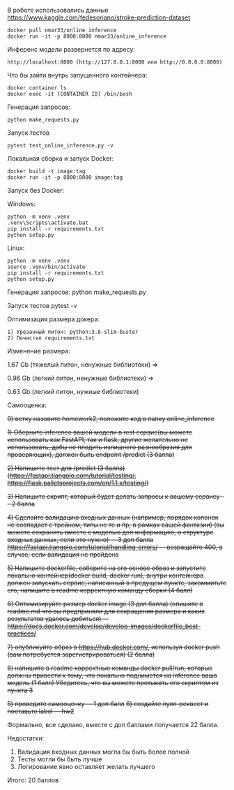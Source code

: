 В работе использовались данные
https://www.kaggle.com/fedesoriano/stroke-prediction-dataset


    docker pull nmar33/online_inference
    docker run -it -p 8000:8000 nmar33/online_inference

  Инференс модели развернется по адресу:

    http://localhost:8000 (http://127.0.0.1:8000 или http://0.0.0.0:8000)

  Что бы зайти внутрь запущенного контейнера:

    docker container ls
    docker exec -it [CONTAINER ID] /bin/bash

  Генерация запросов:

    python make_requests.py

  Запуск тестов

    pytest test_online_inference.py -v

Локальная сборка и запуск Docker:

    docker build -t image:tag
    docker run -it -p 8000:8000 image:tag



Запуск без Docker:

  Windows:  

    python -m venv .venv
    .venv\Scripts\activate.bat
    pip install -r requirements.txt
    python setup.py

  Linux:  

    python -m venv .venv
    source .venv/bin/activate
    pip install -r requirements.txt
    python setup.py
    
  Генерация запросов:
    python make_requests.py

  Запуск тестов
    pytest -v

Оптимизация размера докера:

    1) Урезанный питон: python:3.8-slim-buster
    2) Почистил requirements.txt 

  Изменение размера:

  1.67 Gb (тяжелый питон, ненужные библиотеки) =>

  0.96 Gb (легкий питон, ненужные библиотеки) =>

  0.63 Gb (легкий питон, нужные библиотеки)


Самооценка:

  ~~0) ветку назовите homework2, положите код в папку online_inference~~

  ~~1) Оберните inference вашей модели в rest сервис(вы можете использовать как FastAPI, так и flask, другие желательно не использовать, дабы не плодить излишнего разнообразия для проверяющих), должен быть endpoint /predict (3 балла)~~

  ~~2) Напишите тест для /predict  (3 балла) (https://fastapi.tiangolo.com/tutorial/testing/, https://flask.palletsprojects.com/en/1.1.x/testing/)~~

  ~~3) Напишите скрипт, который будет делать запросы к вашему сервису -- 2 балла~~

  ~~4) Сделайте валидацию входных данных (например, порядок колонок не совпадает с трейном, типы не те и пр, в рамках вашей фантазии)  (вы можете сохранить вместе с моделью доп информацию, о структуре входных данных, если это нужно) -- 3 доп балла
  https://fastapi.tiangolo.com/tutorial/handling-errors/ -- возращайте 400, в случае, если валидация не пройдена~~

  ~~5) Напишите dockerfile, соберите на его основе образ и запустите локально контейнер(docker build, docker run), внутри контейнера должен запускать сервис, написанный в предущем пункте, закоммитьте его, напишите в readme корректную команду сборки (4 балл)~~

  ~~6) Оптимизируйте размер docker image (3 доп балла) (опишите в readme.md что вы предприняли для сокращения размера и каких результатов удалось добиться)  -- https://docs.docker.com/develop/develop-images/dockerfile_best-practices/~~

  ~~7) опубликуйте образ в https://hub.docker.com/, используя docker push (вам потребуется зарегистрироваться) (2 балла)~~

  ~~8) напишите в readme корректные команды docker pull/run, которые должны привести к тому, что локально поднимется на inference ваша модель (1 балл)
  Убедитесь, что вы можете протыкать его скриптом из пункта 3~~

  ~~5) проведите самооценку -- 1 доп балл~~
  ~~6) создайте пулл-реквест и поставьте label -- hw2~~

Формально, все сделано, вместе с доп баллами получается 22 балла.

Недостатки:

  1) Валидация входных данных могла бы быть более полной
  2) Тесты могли бы быть лучше
  3) Логирование явно оставляет желать лучшего

Итого: 20 баллов